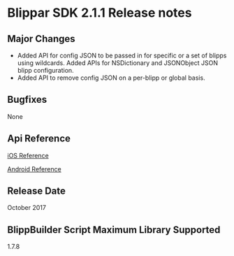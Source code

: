 # Blippar SDK 2.1.1 Release notes

## **Major Changes**

* Added API for config JSON to be passed in for specific or a set of blipps using wildcards. Added APIs for NSDictionary and JSONObject JSON blipp configuration.
* Added API to remove config JSON on a per-blipp or global basis.

## **Bugfixes**

None 

## **Api Reference**

[iOS Reference](http://phqeq0ldrt2zcqjc2xhayirsvmil1qz2.s3-website-eu-west-1.amazonaws.com/blippar-sdk/api/ios/2.1.1)

[Android Reference](http://phqeq0ldrt2zcqjc2xhayirsvmil1qz2.s3-website-eu-west-1.amazonaws.com/blippar-sdk/api/android/2.1.1)

## **Release Date**

October 2017

## **BlippBuilder Script Maximum Library Supported**

1.7.8